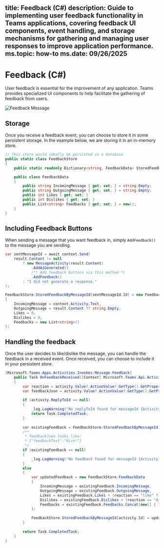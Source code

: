 
title: Feedback (C#)
description: Guide to implementing user feedback functionality in Teams applications, covering feedback UI components, event handling, and storage mechanisms for gathering and managing user responses to improve application performance.
ms.topic: how-to
ms.date: 09/26/2025
---

# Feedback (C#)

User feedback is essential for the improvement of any application. Teams provides specialized UI components to help facilitate the gathering of feedback from users.

![Feedback Message](~/assets/screenshots/feedback.gif)

## Storage

Once you receive a feedback event, you can choose to store it in some persistent storage. In the example below, we are storing it in an in-memory store.

```csharp
// This store would ideally be persisted in a database
public static class FeedbackStore
{
    public static readonly Dictionary<string, FeedbackData> StoredFeedbackByMessageId = new();

    public class FeedbackData
    {
        public string IncomingMessage { get; set; } = string.Empty;
        public string OutgoingMessage { get; set; } = string.Empty;
        public int Likes { get; set; }
        public int Dislikes { get; set; }
        public List<string> Feedbacks { get; set; } = new();
    }
}
```

## Including Feedback Buttons

When sending a message that you want feedback in, simply `AddFeedback()` to the message you are sending.

```csharp
var sentMessageId = await context.Send(
    result.Content != null
        ? new MessageActivity(result.Content)
            .AddAiGenerated()
            /** Add feedback buttons via this method */
            .AddFeedback()
        : "I did not generate a response."
);

FeedbackStore.StoredFeedbackByMessageId[sentMessageId.Id] = new FeedbackStore.FeedbackData
{
    IncomingMessage = context.Activity.Text,
    OutgoingMessage = result.Content ?? string.Empty,
    Likes = 0,
    Dislikes = 0,
    Feedbacks = new List<string>()
};
```

## Handling the feedback

Once the user decides to like/dislike the message, you can handle the feedback in a received event. Once received, you can choose to include it in your persistent store.


```csharp
[Microsoft.Teams.Apps.Activities.Invokes.Message.Feedback]
    public Task OnFeedbackReceived([Context] Microsoft.Teams.Api.Activities.Invokes.Messages.SubmitActionActivity activity)
    {
        var reaction = activity.Value?.ActionValue?.GetType().GetProperty("reaction")?.GetValue(activity.Value?.ActionValue)?.ToString();
        var feedbackJson = activity.Value?.ActionValue?.GetType().GetProperty("feedback")?.GetValue(activity.Value?.ActionValue)?.ToString();
        
        if (activity.ReplyToId == null)
        {
            _log.LogWarning("No replyToId found for messageId {ActivityId}", activity.Id);
            return Task.CompletedTask;
        }
        
        var existingFeedback = FeedbackStore.StoredFeedbackByMessageId.GetValueOrDefault(activity.ReplyToId);
        /**
         * feedbackJson looks like:
         * {"feedbackText":"Nice!"}
         */
        if (existingFeedback == null)
        {
            _log.LogWarning("No feedback found for messageId {ActivityId}", activity.Id);
        }
        else
        {
            var updatedFeedback = new FeedbackStore.FeedbackData
            {
                IncomingMessage = existingFeedback.IncomingMessage,
                OutgoingMessage = existingFeedback.OutgoingMessage,
                Likes = existingFeedback.Likes + (reaction == "like" ? 1 : 0),
                Dislikes = existingFeedback.Dislikes + (reaction == "dislike" ? 1 : 0),
                Feedbacks = existingFeedback.Feedbacks.Concat(new[] { feedbackJson ?? string.Empty }).ToList()
            };
            
            FeedbackStore.StoredFeedbackByMessageId[activity.Id] = updatedFeedback;
        }
        
        return Task.CompletedTask;
    }
}
```
